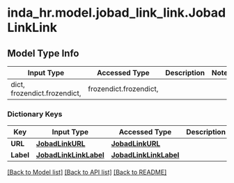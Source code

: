 # inda_hr.model.jobad_link_link.JobadLinkLink

## Model Type Info
Input Type | Accessed Type | Description | Notes
------------ | ------------- | ------------- | -------------
dict, frozendict.frozendict,  | frozendict.frozendict,  |  | 

### Dictionary Keys
Key | Input Type | Accessed Type | Description | Notes
------------ | ------------- | ------------- | ------------- | -------------
**URL** | [**JobadLinkURL**](JobadLinkURL.md) | [**JobadLinkURL**](JobadLinkURL.md) |  | 
**Label** | [**JobadLinkLinkLabel**](JobadLinkLinkLabel.md) | [**JobadLinkLinkLabel**](JobadLinkLinkLabel.md) |  | [optional] 

[[Back to Model list]](../../README.md#documentation-for-models) [[Back to API list]](../../README.md#documentation-for-api-endpoints) [[Back to README]](../../README.md)

